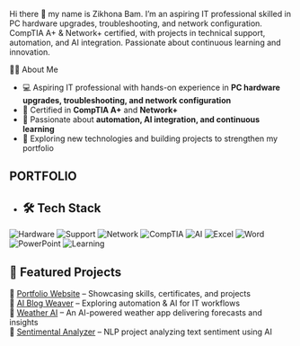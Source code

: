 Hi there 👋
my name is Zikhona Bam. I’m an aspiring IT professional skilled in PC hardware upgrades, troubleshooting, and network configuration. CompTIA A+ & Network+ certified, with projects in technical support, automation, and AI integration. Passionate about continuous learning and innovation.

👩‍💻 About Me
- 💻 Aspiring IT professional with hands-on experience in **PC hardware upgrades, troubleshooting, and network configuration**  
- 📜 Certified in **CompTIA A+** and **Network+**  
- 🤖 Passionate about **automation, AI integration, and continuous learning**  
- 🚀 Exploring new technologies and building projects to strengthen my portfolio  

PORTFOLIO
---
- ## 🛠️ Tech Stack
![Hardware](https://img.shields.io/badge/Hardware%20Upgrades-000000?style=for-the-badge&logo=windows&logoColor=white) ![Support](https://img.shields.io/badge/Troubleshooting-0078D4?style=for-the-badge&logo=windows-terminal&logoColor=white) ![Network](https://img.shields.io/badge/Networking-00C7B7?style=for-the-badge&logo=cisco&logoColor=white) ![CompTIA](https://img.shields.io/badge/CompTIA%20A+%20%26%20Network-E01E5A?style=for-the-badge&logo=comptia&logoColor=white) ![AI](https://img.shields.io/badge/AI%20Tools-8A2BE2?style=for-the-badge&logo=openai&logoColor=white) ![Excel](https://img.shields.io/badge/Excel-217346?style=for-the-badge&logo=microsoft-excel&logoColor=white) ![Word](https://img.shields.io/badge/Word-2B579A?style=for-the-badge&logo=microsoft-word&logoColor=white) ![PowerPoint](https://img.shields.io/badge/PowerPoint-B7472A?style=for-the-badge&logo=microsoft-powerpoint&logoColor=white) ![Learning](https://img.shields.io/badge/Continuous%20Learning-FF6F00?style=for-the-badge&logo=coursera&logoColor=white)
 

## 📂 Featured Projects
🔹 [Portfolio Website](#) – Showcasing skills, certificates, and projects  
🔹 [AI Blog Weaver](#) – Exploring automation & AI for IT workflows  
🔹 [Weather AI](#) – An AI-powered weather app delivering forecasts and insights  
🔹 [Sentimental Analyzer](#) – NLP project analyzing text sentiment using AI  




